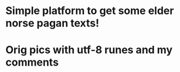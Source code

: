 
# Simple platform to get some elder norse pagan texts!

# Orig pics with utf-8 runes and my comments
